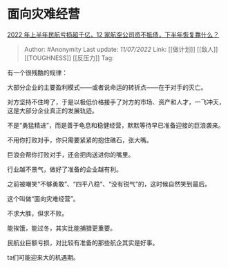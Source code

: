 # 面向灾难经营
[2022 年上半年民航亏损超千亿，12 家航空公司资不抵债，下半年恢复靠什么？](https://www.zhihu.com/question/542407749/answer/2567986541)

> Author: #Anonymity
> Last update: *11/07/2022*
> Link: [[做计划]] [[敌人]] [[TOUGHNESS]] [[反压力]]
> Tag:

有一个很残酷的规律：

大部分企业的主要盈利模式——或者说命运的转折点——在于对手的灭亡。

对方坚持不住垮了，于是以极低价格接手了对方的市场、资产和人才，一飞冲天，这是大部分企业真正的发展轨迹。

不是“勇猛精进”，而是善于龟息和稳健经营，默默等待早已准备迎接的巨浪袭来。

不用你打败对手，你只需要紧紧的抱住礁石，张大嘴。

巨浪会帮你打败对手，还会把肉送进你的嘴里。

行业越不景气，做好了准备的企业越有利。

之前被嘲笑“不够勇敢”、“四平八稳”、“没有锐气”的，这时候自然笑到最后。

这个叫做“面向灾难经营”。

不求大胜，但求不败。

能挨饿，能过冬，其实比能捕猎更重要。

民航业巨额亏损，对比较有准备的那些航企其实是好事。

ta们可能迎来大的机遇期。
